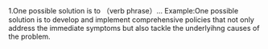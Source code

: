 1.One possible solution is to （verb phrase）...
Example:One possible solution is to develop and implement comprehensive policies that not only address the immediate symptoms but also tackle the underlyihng causes of the problem.